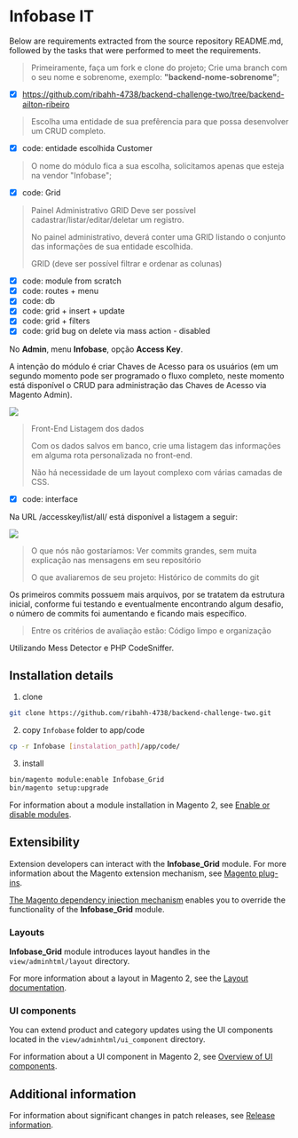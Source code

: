 
# Infobase IT

Below are requirements extracted from the source repository README.md, followed by the tasks that were performed to meet the requirements.

> Primeiramente, faça um fork e clone do projeto;
> Crie uma branch com o seu nome e sobrenome, exemplo: **"backend-nome-sobrenome"**;

- [x] https://github.com/ribahh-4738/backend-challenge-two/tree/backend-ailton-ribeiro

> Escolha uma entidade de sua prefêrencia para que possa desenvolver um CRUD completo.

- [x] code: entidade escolhida Customer

> O nome do módulo fica a sua escolha, solicitamos apenas que esteja na vendor "Infobase";

- [x] code: Grid

> Painel Administrativo
> 	GRID 
> 		Deve ser possível cadastrar/listar/editar/deletar um registro.
> 		
> No painel administrativo, deverá conter uma GRID listando o conjunto das informações de sua entidade escolhida.
>
> GRID (deve ser possível filtrar e ordenar as colunas)

- [x] code: module from scratch 
- [x] code: routes + menu
- [x] code: db
- [x] code: grid + insert + update
- [x] code: grid + filters 
- [x] code: grid bug on delete via mass action - disabled 

No **Admin**, menu **Infobase**, opção **Access Key**.

A intenção do módulo é criar Chaves de Acesso para os usuários (em um segundo momento pode ser programado o fluxo completo, neste momento está disponível o CRUD para administração das Chaves de Acesso via Magento Admin).

![](/home/ailtonribeiro/craft/code/toolbox/m246/src/app/code/Infobase/Grid/README_image_1.png)


> Front-End
> 	Listagem dos dados 
>
> Com os dados salvos em banco, crie uma listagem das informações em alguma rota personalizada no front-end.
>
> Não há necessidade de um layout complexo com várias camadas de CSS.

- [x] code: interface

Na URL /accesskey/list/all/ está disponível a listagem a seguir:

![](/home/ailtonribeiro/craft/code/toolbox/m246/src/app/code/Infobase/Grid/README_image_2.png)

> O que nós não gostaríamos:
> 	Ver commits grandes, sem muita explicação nas mensagens em seu repositório
>
> O que avaliaremos de seu projeto:
> 	Histórico de commits do git

Os primeiros commits possuem mais arquivos, por se tratatem da estrutura inicial, conforme fui testando e eventualmente encontrando algum desafio, o número de commits foi aumentando e ficando mais específico.

> Entre os critérios de avaliação estão:
> 	Código limpo e organização

Utilizando Mess Detector e PHP CodeSniffer.


## Installation details

1. clone

```bash
git clone https://github.com/ribahh-4738/backend-challenge-two.git
```

2. copy `Infobase` folder to app/code

```bash
cp -r Infobase [instalation_path]/app/code/
```

3. install

```bash
bin/magento module:enable Infobase_Grid
bin/magento setup:upgrade
```

For information about a module installation in Magento 2, see [Enable or disable modules](https://devdocs.magento.com/guides/v2.4/install-gde/install/cli/install-cli-subcommands-enable.html).

## Extensibility

Extension developers can interact with the **Infobase_Grid** module. For more information about the Magento extension mechanism, see [Magento plug-ins](https://devdocs.magento.com/guides/v2.4/extension-dev-guide/plugins.html).

[The Magento dependency injection mechanism](https://devdocs.magento.com/guides/v2.4/extension-dev-guide/depend-inj.html) enables you to override the functionality of the **Infobase_Grid** module.

### Layouts

**Infobase_Grid** module introduces layout handles in the `view/adminhtml/layout` directory.

For more information about a layout in Magento 2, see the [Layout documentation](https://devdocs.magento.com/guides/v2.4/frontend-dev-guide/layouts/layout-overview.html).

### UI components

You can extend product and category updates using the UI components located in the `view/adminhtml/ui_component` directory.

For information about a UI component in Magento 2, see [Overview of UI components](https://devdocs.magento.com/guides/v2.4/ui_comp_guide/bk-ui_comps.html).

## Additional information

For information about significant changes in patch releases, see [Release information](https://devdocs.magento.com/guides/v2.4/release-notes/bk-release-notes.html).
